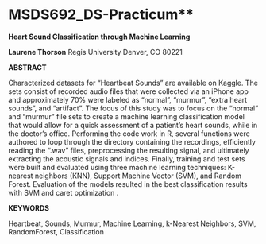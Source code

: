 # MSDS692_DS-Practicum**

**Heart Sound Classification through Machine Learning**

**Laurene Thorson**
Regis University
Denver, CO 80221

**ABSTRACT**

Characterized datasets for “Heartbeat Sounds” are available on Kaggle. The sets
consist of recorded audio files that were collected via an iPhone app and
approximately 70% were labeled as “normal”, “murmur”, “extra heart sounds”, and
“artifact”. The focus of this study was to focus on the “normal” and “murmur”
file sets to create a machine learning classification model that would allow for
a quick assessment of a patient’s heart sounds, while in the doctor’s office.
Performing the code work in R, several functions were authored to loop through
the directory containing the recordings, efficiently reading the “.wav” files,
preprocessing the resulting signal, and ultimately extracting the acoustic
signals and indices. Finally, training and test sets were built and evaluated
using three machine learning techniques: K-nearest neighbors (KNN), Support
Machine Vector (SVM), and Random Forest. Evaluation of the models resulted in
the best classification results with SVM and caret optimization .

**KEYWORDS**

Heartbeat, Sounds, Murmur, Machine Learning, k-Nearest Neighbors, SVM,
RandomForest, Classification
